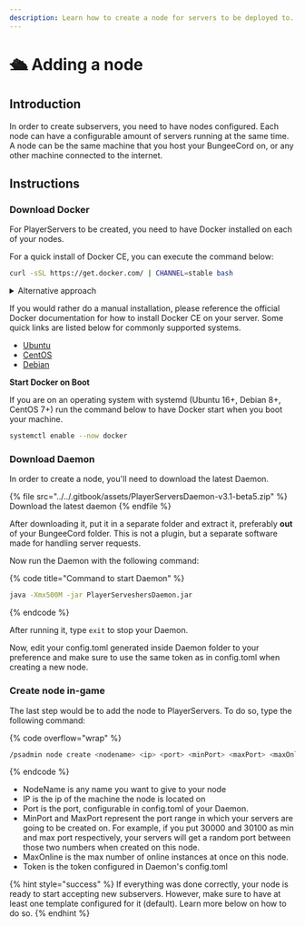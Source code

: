 ```yaml
---
description: Learn how to create a node for servers to be deployed to.
---
```


# 🛳 Adding a node

## Introduction

In order to create subservers, you need to have nodes configured. Each node can have a configurable amount of servers running at the same time. A node can be the same machine that you host your BungeeCord on, or any other machine connected to the internet.

## Instructions

### Download Docker

For PlayerServers to be created, you need to have Docker installed on each of your nodes.

For a quick install of Docker CE, you can execute the command below:

```bash
curl -sSL https://get.docker.com/ | CHANNEL=stable bash
```

<details>

<summary>Alternative approach</summary>

If you have issues with the command above, you may want to try the following one as well (Debian based systems only):

```bash
sudo apt install docker.io
```

</details>

If you would rather do a manual installation, please reference the official Docker documentation for how to install Docker CE on your server. Some quick links are listed below for commonly supported systems.

* [Ubuntu](https://docs.docker.com/install/linux/docker-ce/ubuntu/#install-docker-ce)
* [CentOS](https://docs.docker.com/install/linux/docker-ce/centos/#install-docker-ce)
* [Debian](https://docs.docker.com/install/linux/docker-ce/debian/#install-docker-ce)

**Start Docker on Boot**

If you are on an operating system with systemd (Ubuntu 16+, Debian 8+, CentOS 7+) run the command below to have Docker start when you boot your machine.

```bash
systemctl enable --now docker
```

### Download Daemon

In order to create a node, you'll need to download the latest Daemon.

{% file src="../../.gitbook/assets/PlayerServersDaemon-v3.1-beta5.zip" %}
Download the latest daemon
{% endfile %}

After downloading it, put it in a separate folder and extract it, preferably **out** of your BungeeCord folder. This is not a plugin, but a separate software made for handling server requests.

Now run the Daemon with the following command:

{% code title="Command to start Daemon" %}
```sh
java -Xmx500M -jar PlayerServeshersDaemon.jar
```
{% endcode %}

After running it, type `exit` to stop your Daemon.

Now, edit your config.toml generated inside Daemon folder to your preference and make sure to use the same token as in config.toml when creating a new node.

### Create node in-game

The last step would be to add the node to PlayerServers. To do so, type the following command:

{% code overflow="wrap" %}
```sh
/psadmin node create <nodename> <ip> <port> <minPort> <maxPort> <maxOnline> <token>
```
{% endcode %}

* NodeName is any name you want to give to your node
* IP is the ip of the machine the node is located on
* Port is the port, configurable in config.toml of your Daemon.
* MinPort and MaxPort represent the port range in which your servers are going to be created on. For example, if you put 30000 and 30100 as min and max port respectively, your servers will get a random port between those two numbers when created on this node.
* MaxOnline is the max number of online instances at once on this node.
* Token is the token configured in Daemon's config.toml

{% hint style="success" %}
If everything was done correctly, your node is ready to start accepting new subservers. However, make sure to have at least one template configured for it (default). Learn more below on how to do so.
{% endhint %}
